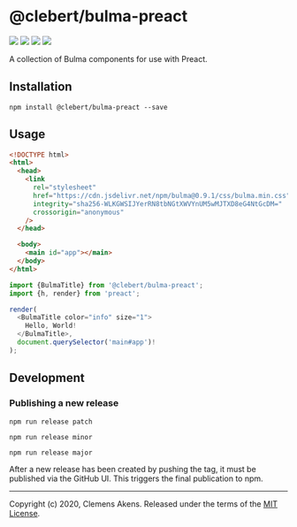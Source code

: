 # @clebert/bulma-preact

[![][ci-badge]][ci-link] [![][version-badge]][version-link]
[![][license-badge]][license-link] [![][types-badge]][types-link]

[ci-badge]: https://github.com/clebert/bulma-preact/workflows/CI/badge.svg
[ci-link]: https://github.com/clebert/bulma-preact
[version-badge]: https://badgen.net/npm/v/@clebert/bulma-preact
[version-link]: https://www.npmjs.com/package/@clebert/bulma-preact
[license-badge]: https://badgen.net/npm/license/@clebert/bulma-preact
[license-link]: https://github.com/clebert/bulma-preact/blob/master/LICENSE
[types-badge]: https://badgen.net/npm/types/@clebert/bulma-preact
[types-link]: https://github.com/clebert/bulma-preact

A collection of Bulma components for use with Preact.

## Installation

```
npm install @clebert/bulma-preact --save
```

## Usage

```html
<!DOCTYPE html>
<html>
  <head>
    <link
      rel="stylesheet"
      href="https://cdn.jsdelivr.net/npm/bulma@0.9.1/css/bulma.min.css"
      integrity="sha256-WLKGWSIJYerRN8tbNGtXWVYnUM5wMJTXD8eG4NtGcDM="
      crossorigin="anonymous"
    />
  </head>

  <body>
    <main id="app"></main>
  </body>
</html>
```

```js
import {BulmaTitle} from '@clebert/bulma-preact';
import {h, render} from 'preact';

render(
  <BulmaTitle color="info" size="1">
    Hello, World!
  </BulmaTitle>,
  document.querySelector('main#app')!
);
```

## Development

### Publishing a new release

```
npm run release patch
```

```
npm run release minor
```

```
npm run release major
```

After a new release has been created by pushing the tag, it must be published
via the GitHub UI. This triggers the final publication to npm.

---

Copyright (c) 2020, Clemens Akens. Released under the terms of the
[MIT License](https://github.com/clebert/bulma-preact/blob/master/LICENSE).
